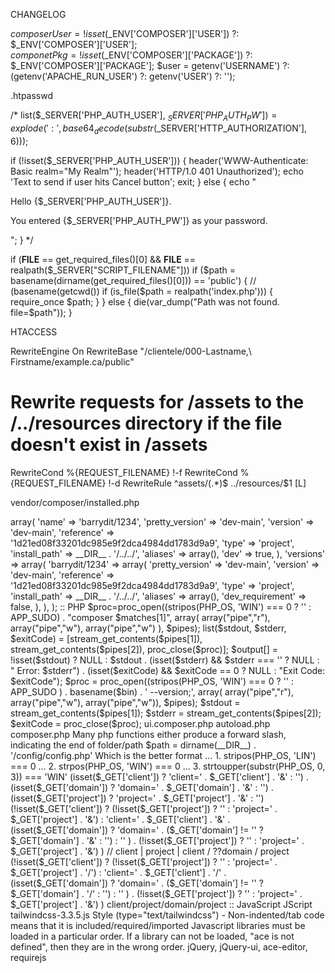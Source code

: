 CHANGELOG


$composerUser = !isset($_ENV['COMPOSER']['USER']) ?: $_ENV['COMPOSER']['USER'];  
$componetPkg = !isset($_ENV['COMPOSER']['PACKAGE']) ?: $_ENV['COMPOSER']['PACKAGE'];
$user = getenv('USERNAME') ?: (getenv('APACHE_RUN_USER') ?: getenv('USER') ?: '');


.htpasswd

/*
list($_SERVER['PHP_AUTH_USER'], $_SERVER['PHP_AUTH_PW']) = 
  explode(':', base64_decode(substr($_SERVER['HTTP_AUTHORIZATION'], 6)));

if (!isset($_SERVER['PHP_AUTH_USER'])) {
    header('WWW-Authenticate: Basic realm="My Realm"');
    header('HTTP/1.0 401 Unauthorized');
    echo 'Text to send if user hits Cancel button';
    exit;
} else { echo "<p>Hello {$_SERVER['PHP_AUTH_USER']}.</p><p>You entered {$_SERVER['PHP_AUTH_PW']} as your password.</p>"; }
*/




if (__FILE__ == get_required_files()[0] && __FILE__ == realpath($_SERVER["SCRIPT_FILENAME"])) 
  if ($path = basename(dirname(get_required_files()[0])) == 'public') { // (basename(getcwd())
    if (is_file($path = realpath('index.php'))) {
      require_once $path;
    }
  } else {
    die(var_dump("Path was not found. file=$path"));
  }




HTACCESS

RewriteEngine On
RewriteBase "/clientele/000-Lastname,\ Firstname/example.ca/public"

# Rewrite requests for /assets to the /../resources directory if the file doesn't exist in /assets
RewriteCond %{REQUEST_FILENAME} !-f
RewriteCond %{REQUEST_FILENAME} !-d
RewriteRule ^assets/(.*)$ ../resources/$1 [L]


vendor/composer/installed.php

<?php return array(
    'root' => array(
        'name' => 'barrydit/1234',
        'pretty_version' => 'dev-main',
        'version' => 'dev-main',
        'reference' => '1d21ed08f33201dc985e9f2dca4984dd1783d9a9',
        'type' => 'project',
        'install_path' => __DIR__ . '/../../',
        'aliases' => array(),
        'dev' => true,
    ),
    'versions' => array(
        'barrydit/1234' => array(
            'pretty_version' => 'dev-main',
            'version' => 'dev-main',
            'reference' => '1d21ed08f33201dc985e9f2dca4984dd1783d9a9',
            'type' => 'project',
            'install_path' => __DIR__ . '/../../',
            'aliases' => array(),
            'dev_requirement' => false,
        ),
    ),
);




:: PHP



      $proc=proc_open((stripos(PHP_OS, 'WIN') === 0 ? '' : APP_SUDO) . "composer $matches[1]",  
        array(
          array("pipe","r"),
          array("pipe","w"),
          array("pipe","w")
        ),
        $pipes);
                list($stdout, $stderr, $exitCode) = [stream_get_contents($pipes[1]), stream_get_contents($pipes[2]), proc_close($proc)];
                $output[] = !isset($stdout) ? NULL : $stdout . (isset($stderr) && $stderr === '' ? NULL : " Error: $stderr") . (isset($exitCode) && $exitCode == 0 ? NULL : "Exit Code: $exitCode");

$proc = proc_open((stripos(PHP_OS, 'WIN') === 0 ? '' : APP_SUDO ) . basename($bin) . ' --version;', array( array("pipe","r"), array("pipe","w"), array("pipe","w")), $pipes);

        $stdout = stream_get_contents($pipes[1]);
        $stderr = stream_get_contents($pipes[2]);

        $exitCode = proc_close($proc);


ui.composer.php

  autoload.php
  composer.php


Many php functions either produce a forward slash, indicating the end of folder/path

  $path = dirname(__DIR__) . '/config/config.php'


Which is the better format ... 

1. stripos(PHP_OS, 'LIN') === 0
...
2. strpos(PHP_OS, 'WIN') === 0
...
3. strtoupper(substr(PHP_OS, 0, 3)) === 'WIN'


(isset($_GET['client']) ? 'client=' . $_GET['client'] . '&' : '') . (isset($_GET['domain']) ? 'domain=' . $_GET['domain'] . '&' : '') . (isset($_GET['project']) ? 'project=' . $_GET['project'] . '&' : '')

(!isset($_GET['client']) ? (!isset($_GET['project']) ? '' : 'project=' . $_GET['project'] . '&') : 'client=' . $_GET['client'] . '&' . (isset($_GET['domain']) ? 'domain=' . ($_GET['domain'] != '' ? $_GET['domain'] . '&' : '') : '' ) . (!isset($_GET['project']) ? '' : 'project=' . $_GET['project'] . '&') ) // client | project | client / ??domain / project

(!isset($_GET['client']) ? (!isset($_GET['project']) ? '' : 'project=' . $_GET['project'] . '/') : 'client=' . $_GET['client'] . '/' . (isset($_GET['domain']) ? 'domain=' . ($_GET['domain'] != '' ? $_GET['domain'] . '/' : '') : '' ) . (!isset($_GET['project']) ? '' : 'project=' . $_GET['project'] . '&') ) client/project/domain/project

:: JavaScript

JScript
  tailwindcss-3.3.5.js
Style (type="text/tailwindcss")


- Non-indented/tab code means that it is included/required/imported

Javascript libraries must be loaded in a particular order. If a library can not be loaded, "ace is not defined", then they are in the wrong order.

jQuery, jQuery-ui, ace-editor, requirejs